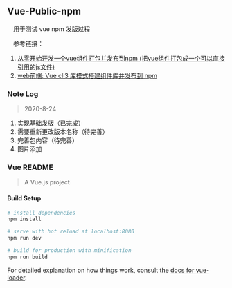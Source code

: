 ## Vue-Public-npm

&emsp;用于测试 vue npm 发版过程

&emsp;参考链接：
1. [从零开始开发一个vue组件打包并发布到npm (把vue组件打包成一个可以直接引用的js文件)](https://www.cnblogs.com/yalong/p/10388384.html)
2. [web前端: Vue cli3 库模式搭建组件库并发布到 npm](https://www.jianshu.com/p/72d303449abc)

### Note Log

> 2020-8-24

1. 实现基础发版（已完成）
2. 需要重新更改版本名称（待完善）
3. 完善包内容（待完善）
4. 图片添加

### Vue README

> A Vue.js project

#### Build Setup

``` bash
# install dependencies
npm install

# serve with hot reload at localhost:8080
npm run dev

# build for production with minification
npm run build
```

For detailed explanation on how things work, consult the [docs for vue-loader](http://vuejs.github.io/vue-loader).
